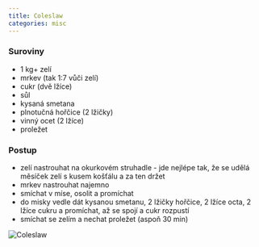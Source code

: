 ```yaml
---
title: Coleslaw
categories: misc
---
```


### Suroviny
- 1 kg+ zelí 
- mrkev (tak 1:7 vůči zelí)
- cukr (dvě lžíce)
- sůl
- kysaná smetana 
- plnotučná hořčice (2 lžičky)
- vinný ocet (2 lžíce)
- proležet



### Postup
- zelí nastrouhat na okurkovém struhadle - jde nejlépe tak, že se udělá měsíček zelí s kusem košťálu a za ten držet
- mrkev nastrouhat najemno
- smíchat v míse, osolit a promíchat
- do misky vedle dát kysanou smetanu, 2 lžičky hořčice, 2 lžíce octa, 2 lžíce cukru a promíchat, až se spojí a cukr rozpustí
- smíchat se zelím a nechat proležet (aspoň 30 min)

![Coleslaw](/fotky/coleslaw.jpg)
